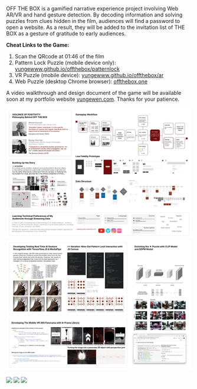 OFF THE BOX is a gamified narrative experience project involving Web AR/VR and hand gesture detection. By decoding information and solving puzzles from clues hidden in the film, audiences will find a password to open a website. As a result, they will be added to the invitation list of THE BOX as a gesture of gratitude to early audiences.

**Cheat Links to the Game:**

1. Scan the QRcode at 01:46 of the film
2. Pattern Lock Puzzle (mobile device only): [yungewww.github.io/offthebox/patternlock](https://yungewww.github.io/offthebox/patternlock)
3. VR Puzzle (mobile device): [yungewww.github.io/offthebox/ar](https://yungewww.github.io/offthebox/ar)
4. Web Puzzle (desktop Chrome browser): [offthebox.one](https://offthebox.one/introduction)

A video walkthrough and design document of the game will be available soon at my portfolio website [yungewen.com](https://www.yungewen.com/). Thanks for your patience.

![Image text](https://github.com/yungewww/offthebox/blob/main/images/readme_1.png)
![Image text](https://github.com/yungewww/offthebox/blob/main/images/readme_2.png)

<img src="https://github.com/yungewww/offthebox/blob/main/images/vr.gif" width="250">
<img src="https://github.com/yungewww/offthebox/blob/main/images/puzzle.gif" width="250">
<img src="https://github.com/yungewww/offthebox/blob/main/images/one.gif" width="250">
